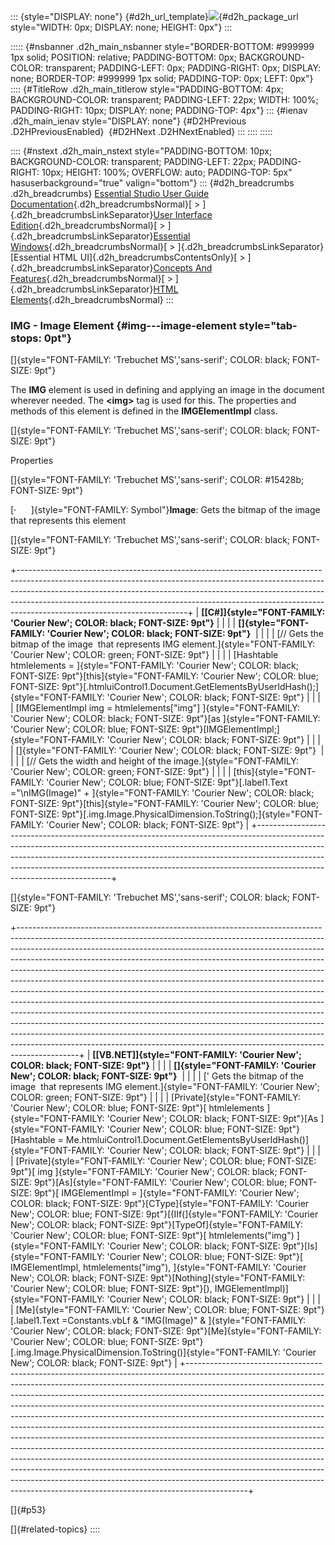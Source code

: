 ::: {style="DISPLAY: none"}
[](ms-xhelp:///?Id=d2h_url_template){#d2h_url_template}![](!package_url!){#d2h_package_url style="WIDTH: 0px; DISPLAY: none; HEIGHT: 0px"}
:::

::::: {#nsbanner .d2h_main_nsbanner style="BORDER-BOTTOM: #999999 1px solid; POSITION: relative; PADDING-BOTTOM: 0px; BACKGROUND-COLOR: transparent; PADDING-LEFT: 0px; PADDING-RIGHT: 0px; DISPLAY: none; BORDER-TOP: #999999 1px solid; PADDING-TOP: 0px; LEFT: 0px"}
:::: {#TitleRow .d2h_main_titlerow style="PADDING-BOTTOM: 4px; BACKGROUND-COLOR: transparent; PADDING-LEFT: 22px; WIDTH: 100%; PADDING-RIGHT: 10px; DISPLAY: none; PADDING-TOP: 4px"}
::: {#ienav .d2h_main_ienav style="DISPLAY: none"}
[](ms-xhelp:///?Id=77b8405e-26c7-4906-a08d-059f0ca98652){#D2HPrevious .D2HPreviousEnabled}  [](ms-xhelp:///?Id=21321dc8-ccad-4039-bd7a-04b25defbc76){#D2HNext .D2HNextEnabled}
:::
::::
:::::

:::: {#nstext .d2h_main_nstext style="PADDING-BOTTOM: 10px; BACKGROUND-COLOR: transparent; PADDING-LEFT: 22px; PADDING-RIGHT: 10px; HEIGHT: 100%; OVERFLOW: auto; PADDING-TOP: 5px" hasuserbackground="true" valign="bottom"}
::: {#d2h_breadcrumbs .d2h_breadcrumbs}
[Essential Studio User Guide Documentation](ms-xhelp:///?Id=12457748-09e3-4d74-a240-8e049cedf030){.d2h_breadcrumbsNormal}[ \> ]{.d2h_breadcrumbsLinkSeparator}[User Interface Edition](ms-xhelp:///?Id=c29296b7-531c-413b-a0ec-488ca1f7f669){.d2h_breadcrumbsNormal}[ \> ]{.d2h_breadcrumbsLinkSeparator}[Essential Windows](ms-xhelp:///?Id=e60759d8-47a4-4570-9d7a-16a68d63f2ea){.d2h_breadcrumbsNormal}[ \> ]{.d2h_breadcrumbsLinkSeparator}[Essential HTML UI]{.d2h_breadcrumbsContentsOnly}[ \> ]{.d2h_breadcrumbsLinkSeparator}[Concepts And Features](ms-xhelp:///?Id=fcb5d682-601f-4d1c-ae54-299d1cc60ad8){.d2h_breadcrumbsNormal}[ \> ]{.d2h_breadcrumbsLinkSeparator}[HTML Elements](ms-xhelp:///?Id=aae39d32-dc39-4d21-aaa8-26cadaa44333){.d2h_breadcrumbsNormal}
:::

### IMG - Image Element {#img---image-element style="tab-stops: 0pt"}

[]{style="FONT-FAMILY: 'Trebuchet MS','sans-serif'; COLOR: black; FONT-SIZE: 9pt"} 

The **IMG** element is used in defining and applying an image in the document wherever needed. The **\<img\>** tag is used for this. The properties and methods of this element is defined in the **IMGElementImpl** class.

[]{style="FONT-FAMILY: 'Trebuchet MS','sans-serif'; COLOR: black; FONT-SIZE: 9pt"} 

Properties

[]{style="FONT-FAMILY: 'Trebuchet MS','sans-serif'; COLOR: #15428b; FONT-SIZE: 9pt"} 

[·      ]{style="FONT-FAMILY: Symbol"}**Image**: Gets the bitmap of the image that represents this element

[]{style="FONT-FAMILY: 'Trebuchet MS','sans-serif'; COLOR: black; FONT-SIZE: 9pt"} 

+------------------------------------------------------------------------------------------------------------------------------------------------------------------------------------------------------------------------------------------------------------------------------------------------------------------------------------------------------------------+
| **[\[C#\]]{style="FONT-FAMILY: 'Courier New'; COLOR: black; FONT-SIZE: 9pt"}**                                                                                                                                                                                                                                                                                   |
|                                                                                                                                                                                                                                                                                                                                                                  |
| **[]{style="FONT-FAMILY: 'Courier New'; COLOR: black; FONT-SIZE: 9pt"}**                                                                                                                                                                                                                                                                                         |
|                                                                                                                                                                                                                                                                                                                                                                  |
| [// Gets the bitmap of the image  that represents IMG element.]{style="FONT-FAMILY: 'Courier New'; COLOR: green; FONT-SIZE: 9pt"}                                                                                                                                                                                                                                |
|                                                                                                                                                                                                                                                                                                                                                                  |
| [Hashtable htmlelements = ]{style="FONT-FAMILY: 'Courier New'; COLOR: black; FONT-SIZE: 9pt"}[this]{style="FONT-FAMILY: 'Courier New'; COLOR: blue; FONT-SIZE: 9pt"}[.htmluiControl1.Document.GetElementsByUserIdHash();]{style="FONT-FAMILY: 'Courier New'; COLOR: black; FONT-SIZE: 9pt"}                                                                      |
|                                                                                                                                                                                                                                                                                                                                                                  |
| [IMGElementImpl img = htmlelements\[\"img\"\] ]{style="FONT-FAMILY: 'Courier New'; COLOR: black; FONT-SIZE: 9pt"}[as ]{style="FONT-FAMILY: 'Courier New'; COLOR: blue; FONT-SIZE: 9pt"}[IMGElementImpl;]{style="FONT-FAMILY: 'Courier New'; COLOR: black; FONT-SIZE: 9pt"}                                                                                       |
|                                                                                                                                                                                                                                                                                                                                                                  |
| []{style="FONT-FAMILY: 'Courier New'; COLOR: black; FONT-SIZE: 9pt"}                                                                                                                                                                                                                                                                                             |
|                                                                                                                                                                                                                                                                                                                                                                  |
| [// Gets the width and height of the image.]{style="FONT-FAMILY: 'Courier New'; COLOR: green; FONT-SIZE: 9pt"}                                                                                                                                                                                                                                                   |
|                                                                                                                                                                                                                                                                                                                                                                  |
| [this]{style="FONT-FAMILY: 'Courier New'; COLOR: blue; FONT-SIZE: 9pt"}[.label1.Text =\"\\nIMG(Image)\" + ]{style="FONT-FAMILY: 'Courier New'; COLOR: black; FONT-SIZE: 9pt"}[this]{style="FONT-FAMILY: 'Courier New'; COLOR: blue; FONT-SIZE: 9pt"}[.img.Image.PhysicalDimension.ToString();]{style="FONT-FAMILY: 'Courier New'; COLOR: black; FONT-SIZE: 9pt"} |
+------------------------------------------------------------------------------------------------------------------------------------------------------------------------------------------------------------------------------------------------------------------------------------------------------------------------------------------------------------------+

[]{style="FONT-FAMILY: 'Trebuchet MS','sans-serif'; COLOR: black; FONT-SIZE: 9pt"} 

+---------------------------------------------------------------------------------------------------------------------------------------------------------------------------------------------------------------------------------------------------------------------------------------------------------------------------------------------------------------------------------------------------------------------------------------------------------------------------------------------------------------------------------------------------------------------------------------------------------------------------------------------------------------------------------------------------------------------------------------------------------------------------------------------------------------------------------------------------------------------------------------------------------------------------------------------------------------------------------------+
| **[\[VB.NET\]]{style="FONT-FAMILY: 'Courier New'; COLOR: black; FONT-SIZE: 9pt"}**                                                                                                                                                                                                                                                                                                                                                                                                                                                                                                                                                                                                                                                                                                                                                                                                                                                                                                    |
|                                                                                                                                                                                                                                                                                                                                                                                                                                                                                                                                                                                                                                                                                                                                                                                                                                                                                                                                                                                       |
| **[]{style="FONT-FAMILY: 'Courier New'; COLOR: black; FONT-SIZE: 9pt"}**                                                                                                                                                                                                                                                                                                                                                                                                                                                                                                                                                                                                                                                                                                                                                                                                                                                                                                              |
|                                                                                                                                                                                                                                                                                                                                                                                                                                                                                                                                                                                                                                                                                                                                                                                                                                                                                                                                                                                       |
| [\' Gets the bitmap of the image  that represents IMG element.]{style="FONT-FAMILY: 'Courier New'; COLOR: green; FONT-SIZE: 9pt"}                                                                                                                                                                                                                                                                                                                                                                                                                                                                                                                                                                                                                                                                                                                                                                                                                                                     |
|                                                                                                                                                                                                                                                                                                                                                                                                                                                                                                                                                                                                                                                                                                                                                                                                                                                                                                                                                                                       |
| [Private]{style="FONT-FAMILY: 'Courier New'; COLOR: blue; FONT-SIZE: 9pt"}[ htmlelements ]{style="FONT-FAMILY: 'Courier New'; COLOR: black; FONT-SIZE: 9pt"}[As ]{style="FONT-FAMILY: 'Courier New'; COLOR: blue; FONT-SIZE: 9pt"}[Hashtable = Me.htmluiControl1.Document.GetElementsByUserIdHash()]{style="FONT-FAMILY: 'Courier New'; COLOR: black; FONT-SIZE: 9pt"}                                                                                                                                                                                                                                                                                                                                                                                                                                                                                                                                                                                                                |
|                                                                                                                                                                                                                                                                                                                                                                                                                                                                                                                                                                                                                                                                                                                                                                                                                                                                                                                                                                                       |
| [Private]{style="FONT-FAMILY: 'Courier New'; COLOR: blue; FONT-SIZE: 9pt"}[ img ]{style="FONT-FAMILY: 'Courier New'; COLOR: black; FONT-SIZE: 9pt"}[As]{style="FONT-FAMILY: 'Courier New'; COLOR: blue; FONT-SIZE: 9pt"}[ IMGElementImpl = ]{style="FONT-FAMILY: 'Courier New'; COLOR: black; FONT-SIZE: 9pt"}[CType]{style="FONT-FAMILY: 'Courier New'; COLOR: blue; FONT-SIZE: 9pt"}[(IIf(]{style="FONT-FAMILY: 'Courier New'; COLOR: black; FONT-SIZE: 9pt"}[TypeOf]{style="FONT-FAMILY: 'Courier New'; COLOR: blue; FONT-SIZE: 9pt"}[ htmlelements(\"img\") ]{style="FONT-FAMILY: 'Courier New'; COLOR: black; FONT-SIZE: 9pt"}[Is]{style="FONT-FAMILY: 'Courier New'; COLOR: blue; FONT-SIZE: 9pt"}[  IMGElementImpl, htmlelements(\"img\"), ]{style="FONT-FAMILY: 'Courier New'; COLOR: black; FONT-SIZE: 9pt"}[Nothing]{style="FONT-FAMILY: 'Courier New'; COLOR: blue; FONT-SIZE: 9pt"}[), IMGElementImpl)]{style="FONT-FAMILY: 'Courier New'; COLOR: black; FONT-SIZE: 9pt"} |
|                                                                                                                                                                                                                                                                                                                                                                                                                                                                                                                                                                                                                                                                                                                                                                                                                                                                                                                                                                                       |
| [Me]{style="FONT-FAMILY: 'Courier New'; COLOR: blue; FONT-SIZE: 9pt"}[.label1.Text =Constants.vbLf & \"IMG(Image)\" & ]{style="FONT-FAMILY: 'Courier New'; COLOR: black; FONT-SIZE: 9pt"}[Me]{style="FONT-FAMILY: 'Courier New'; COLOR: blue; FONT-SIZE: 9pt"}[.img.Image.PhysicalDimension.ToString()]{style="FONT-FAMILY: 'Courier New'; COLOR: black; FONT-SIZE: 9pt"}                                                                                                                                                                                                                                                                                                                                                                                                                                                                                                                                                                                                             |
+---------------------------------------------------------------------------------------------------------------------------------------------------------------------------------------------------------------------------------------------------------------------------------------------------------------------------------------------------------------------------------------------------------------------------------------------------------------------------------------------------------------------------------------------------------------------------------------------------------------------------------------------------------------------------------------------------------------------------------------------------------------------------------------------------------------------------------------------------------------------------------------------------------------------------------------------------------------------------------------+

[]{#p53} 

[]{#related-topics}
::::
